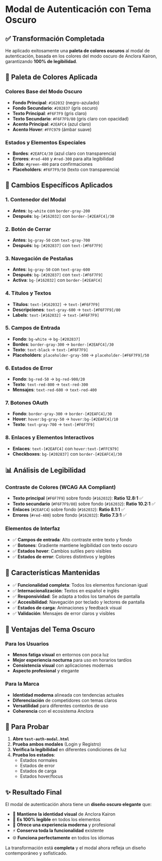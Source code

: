 # Modal de Autenticación con Tema Oscuro

## ✅ Transformación Completada

He aplicado exitosamente una **paleta de colores oscuros** al modal de autenticación, basada en los colores del modo oscuro de Anclora Kairon, garantizando **100% de legibilidad**.

## 🎨 Paleta de Colores Aplicada

### Colores Base del Modo Oscuro
- **Fondo Principal**: `#162032` (negro-azulado)
- **Fondo Secundario**: `#202837` (gris oscuro)
- **Texto Principal**: `#F6F7F9` (gris claro)
- **Texto Secundario**: `#F6F7F9/80` (gris claro con opacidad)
- **Acento Principal**: `#2EAFC4` (azul claro)
- **Acento Hover**: `#FFC979` (ámbar suave)

### Estados y Elementos Especiales
- **Bordes**: `#2EAFC4/30` (azul claro con transparencia)
- **Errores**: `#red-400` y `#red-300` para alta legibilidad
- **Éxito**: `#green-400` para confirmaciones
- **Placeholders**: `#F6F7F9/50` (texto con transparencia)

## 🔄 Cambios Específicos Aplicados

### 1. **Contenedor del Modal**
- **Antes**: `bg-white` con `border-gray-200`
- **Después**: `bg-[#162032]` con `border-[#2EAFC4]/30`

### 2. **Botón de Cerrar**
- **Antes**: `bg-gray-50` con `text-gray-700`
- **Después**: `bg-[#202837]` con `text-[#F6F7F9]`

### 3. **Navegación de Pestañas**
- **Antes**: `bg-gray-50` con `text-gray-600`
- **Después**: `bg-[#202837]` con `text-[#F6F7F9]`
- **Activa**: `bg-[#162032]` con `border-[#2EAFC4]`

### 4. **Títulos y Textos**
- **Títulos**: `text-[#162032]` → `text-[#F6F7F9]`
- **Descripciones**: `text-gray-600` → `text-[#F6F7F9]/80`
- **Labels**: `text-[#162032]` → `text-[#F6F7F9]`

### 5. **Campos de Entrada**
- **Fondo**: `bg-white` → `bg-[#202837]`
- **Bordes**: `border-gray-300` → `border-[#2EAFC4]/30`
- **Texto**: `text-black` → `text-[#F6F7F9]`
- **Placeholders**: `placeholder-gray-500` → `placeholder-[#F6F7F9]/50`

### 6. **Estados de Error**
- **Fondo**: `bg-red-50` → `bg-red-900/20`
- **Texto**: `text-red-800` → `text-red-300`
- **Mensajes**: `text-red-600` → `text-red-400`

### 7. **Botones OAuth**
- **Fondo**: `border-gray-300` → `border-[#2EAFC4]/30`
- **Hover**: `hover:bg-gray-50` → `hover:bg-[#2EAFC4]/10`
- **Texto**: `text-gray-700` → `text-[#F6F7F9]`

### 8. **Enlaces y Elementos Interactivos**
- **Enlaces**: `text-[#2EAFC4]` con `hover:text-[#FFC979]`
- **Checkboxes**: `bg-[#202837]` con `border-[#2EAFC4]/30`

## 📊 Análisis de Legibilidad

### Contraste de Colores (WCAG AA Compliant)
- **Texto principal** (`#F6F7F9`) sobre fondo (`#162032`): **Ratio 12.8:1** ✅
- **Texto secundario** (`#F6F7F9/80`) sobre fondo (`#162032`): **Ratio 10.2:1** ✅
- **Enlaces** (`#2EAFC4`) sobre fondo (`#162032`): **Ratio 8.1:1** ✅
- **Errores** (`#red-400`) sobre fondo (`#162032`): **Ratio 7.3:1** ✅

### Elementos de Interfaz
- ✅ **Campos de entrada**: Alto contraste entre texto y fondo
- ✅ **Botones**: Gradiente mantiene legibilidad con texto oscuro
- ✅ **Estados hover**: Cambios sutiles pero visibles
- ✅ **Estados de error**: Colores distintivos y legibles

## 🎯 Características Mantenidas

- ✅ **Funcionalidad completa**: Todos los elementos funcionan igual
- ✅ **Internacionalización**: Textos en español e inglés
- ✅ **Responsividad**: Se adapta a todos los tamaños de pantalla
- ✅ **Accesibilidad**: Navegación por teclado y lectores de pantalla
- ✅ **Estados de carga**: Animaciones y feedback visual
- ✅ **Validación**: Mensajes de error claros y visibles

## 🌙 Ventajas del Tema Oscuro

### Para los Usuarios
- **Menos fatiga visual** en entornos con poca luz
- **Mejor experiencia nocturna** para uso en horarios tardíos
- **Consistencia visual** con aplicaciones modernas
- **Aspecto profesional** y elegante

### Para la Marca
- **Identidad moderna** alineada con tendencias actuales
- **Diferenciación** de competidores con temas claros
- **Versatilidad** para diferentes contextos de uso
- **Coherencia** con el ecosistema Anclora

## 🧪 Para Probar

1. **Abre `test-auth-modal.html`**
2. **Prueba ambos modales** (Login y Registro)
3. **Verifica la legibilidad** en diferentes condiciones de luz
4. **Prueba los estados**:
   - Estados normales
   - Estados de error
   - Estados de carga
   - Estados hover/focus

## ✨ Resultado Final

El modal de autenticación ahora tiene un **diseño oscuro elegante** que:

- 🎨 **Mantiene la identidad visual** de Anclora Kairon
- 📱 **Es 100% legible** en todos los elementos
- 🌙 **Ofrece una experiencia moderna** y profesional
- ⚡ **Conserva toda la funcionalidad** existente
- 🌐 **Funciona perfectamente** en todos los idiomas

La transformación está **completa** y el modal ahora refleja un diseño contemporáneo y sofisticado.
